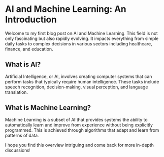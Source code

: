 # AI and Machine Learning: An Introduction

Welcome to my first blog post on AI and Machine Learning. This field is not only fascinating but also rapidly evolving. It impacts everything from simple daily tasks to complex decisions in various sectors including healthcare, finance, and education.

## What is AI?
Artificial Intelligence, or AI, involves creating computer systems that can perform tasks that typically require human intelligence. These tasks include speech recognition, decision-making, visual perception, and language translation.

## What is Machine Learning?
Machine Learning is a subset of AI that provides systems the ability to automatically learn and improve from experience without being explicitly programmed. This is achieved through algorithms that adapt and learn from patterns of data.

I hope you find this overview intriguing and come back for more in-depth discussions!
